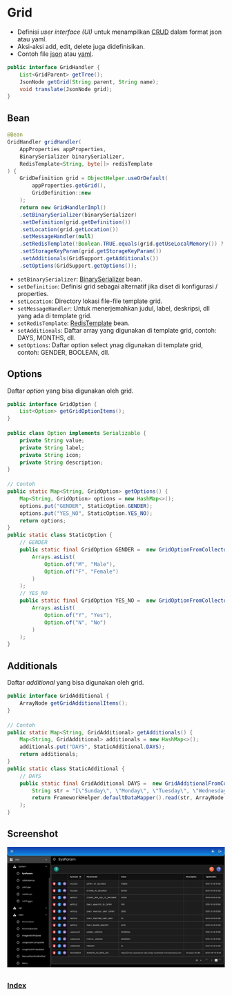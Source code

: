 # Grid

- Definisi _user interface (UI)_ untuk menampilkan [CRUD](./07-crud.md) dalam format json atau yaml.
- Aksi-aksi add, edit, delete juga didefinisikan.
- Contoh file [json](./assets/grid.json) atau [yaml](./assets/grid.yaml).

``` java
public interface GridHandler {
	List<GridParent> getTree();
	JsonNode getGrid(String parent, String name);
	void translate(JsonNode grid);
}
```

## Bean

``` java
@Bean
GridHandler gridHandler(
    AppProperties appProperties,
    BinarySerializer binarySerializer,
    RedisTemplate<String, byte[]> redisTemplate
) {
    GridDefinition grid = ObjectHelper.useOrDefault(
        appProperties.getGrid(), 
        GridDefinition::new
    );
    return new GridHandlerImpl()
    .setBinarySerializer(binarySerializer)
    .setDefinition(grid.getDefinition())
    .setLocation(grid.getLocation())
    .setMessageHandler(null)
    .setRedisTemplate(!Boolean.TRUE.equals(grid.getUseLocalMemory()) ? redisTemplate : null)
    .setStorageKeyParam(grid.getStorageKeyParam())
    .setAdditionals(GridSupport.getAdditionals())
    .setOptions(GridSupport.getOptions());
```

- `setBinarySerializer`: [BinarySerializer](./03-binary.md) bean.
- `setDefinition`: Definisi grid sebagai alternatif jika diset di konfigurasi / properties.
- `setLocation`: Directory lokasi file-file template grid.
- `setMessageHandler`: Untuk menerjemahkan judul, label, deskripsi, dll yang ada di template grid.
- `setRedisTemplate`: [RedisTemplate](./15-redis.md) bean.
- `setAdditionals`: Daftar array yang digunakan di template grid, contoh: DAYS, MONTHS, dll.
- `setOptions`: Daftar option select ynag digunakan di template grid, contoh: GENDER, BOOLEAN, dll.

## Options

Daftar _option_ yang bisa digunakan oleh grid.

``` java
public interface GridOption {
	List<Option> getGridOptionItems();
}

public class Option implements Serializable {
    private String value; 
    private String label;
    private String icon;
    private String description;
}

// Contoh
public static Map<String, GridOption> getOptions() {
    Map<String, GridOption> options = new HashMap<>();
    options.put("GENDER", StaticOption.GENDER);
    options.put("YES_NO", StaticOption.YES_NO);
    return options;
}
public static class StaticOption {
    // GENDER
    public static final GridOption GENDER =  new GridOptionFromCollector(() ->
        Arrays.asList(
            Option.of("M", "Male"),
            Option.of("F", "Female")
        )
    );
    // YES_NO
    public static final GridOption YES_NO =  new GridOptionFromCollector(() ->
        Arrays.asList(
            Option.of("Y", "Yes"),
            Option.of("N", "No")
        )
    );
}
```

## Additionals

Daftar _additional_ yang bisa digunakan oleh grid.

``` java
public interface GridAdditional {
	ArrayNode getGridAdditionalItems();
}

// Contoh
public static Map<String, GridAdditional> getAdditionals() {
    Map<String, GridAdditional> additionals = new HashMap<>();
    additionals.put("DAYS", StaticAdditional.DAYS);
    return additionals;
}
public static class StaticAdditional {
    // DAYS
    public static final GridAdditional DAYS =  new GridAdditionalFromCollector(() ->
        String str = "[\"Sunday\", \"Monday\", \"Tuesday\", \"Wednesday\", \"Thursday\", \"Friday\", \"Saturday\", \"Sun\", \"Mon\", \"Tue\", \"Wed\", \"Thu\", \"Fri\", \"Sat\"]";
		return FrameworkHelper.defaultDataMapper().read(str, ArrayNode.class);
    );
}
```

## Screenshot

<div>
   <img src="./assets/grid.jpg" alt="Grid" title="Grid" width="800" />
</div>

##

### [Index](./index.md)
